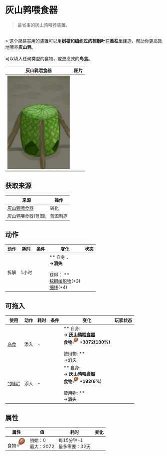 # 灰山鹑喂食器  
> 最省事的灰山鹑喂养装置。  
<br>  
> 这个简易实用的装置可以用<b>树枝和编织过的棕榈叶</b>在<b>畜栏</b>里建造，帮助你更高效地喂养<b>灰山鹑</b>。<br><br>可以填入任何类型的食物，或更高效的<b>鸟食</b>。  
  
  灰山鹑喂食器  |   图片   
 ----  |  ----:   
   |  <img decoding="async" src="Sprite/Feeder.png" href="a.md" style="max-width:300px;max-height:300px;">   
  
## 获取来源  
来源  |  操作  
----  |  ----  
[灰山鹑喂食器](PartridgeFeeder.md)  |  转化  
[灰山鹑喂食器(蓝图)](Bp_PartridgeFeeder.md)  |  蓝图制造  
## 动作  
动作  |  耗时  |  条件  |  变化  |  状态  
----  |  ----  |  ----  |  ----  |  ----  
拆解<br>  |  1小时  |    |  ** 自身：**<br>→消失<br><br>** 获得： **<br>  [棕榈编织物](WeavePalm.md)(+3)<br>  [细线](CordFiber.md)(+4)<br>  |    
## 可拖入  
使用  |  动作  |  耗时  |  条件  |  变化  |  玩家状态  
----  |  ----  |  ----  |  ----  |  ----  |  ----  
[鸟食](FeedBird.md)  |  添入<br>  |  -  |    |  ** 自身: **<br>→ [灰山鹑喂食器](PartridgeFeeder.md)<br>食物<img decoding="async" src="Sprite/Hunger.png" href="a.md" style="max-width:20px;max-height:20px;">  +3072(100%)<br><br>** 使用物: **<br>→消失  |    
[“饲料”](tag_Feed.md)  |  添入<br>  |  -  |    |  ** 自身: **<br>→ [灰山鹑喂食器](PartridgeFeeder.md)<br>食物<img decoding="async" src="Sprite/Hunger.png" href="a.md" style="max-width:20px;max-height:20px;">  +192(6%)<br><br>** 使用物: **<br>→消失  |    
## 属性   
属性  |  值  |  耗时  |  变化  
----  |  ----  |  ----  |  ----  
食物<img decoding="async" src="Sprite/Hunger.png" href="a.md" style="max-width:30px;max-height:30px;">  |  初始：0<br>最大：3072  |  每15分钟-1<br>最多需要：32天  |    


<script>document.title="灰山鹑喂食器 - 卡牌生存百科 Card Survival Wiki";</script>